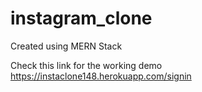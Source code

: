 # instagram_clone

Created using MERN Stack

Check this link for the working demo
https://instaclone148.herokuapp.com/signin
